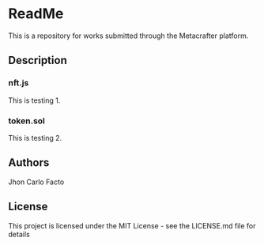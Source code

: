 # ReadMe

This is a repository for works submitted through the Metacrafter platform.

## Description

### nft.js

This is testing 1.

### token.sol

This is testing 2.

## Authors

Jhon Carlo Facto


## License

This project is licensed under the MIT License - see the LICENSE.md file for details
